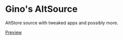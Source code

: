 # Gino's AltSource

AltStore source with tweaked apps and possibly more.

[Preview](https://RedSt0rm.github.io/altsource-viewer/view/?source=https://RedSt0rm.github.io/altsource/Hackintosh.json)
